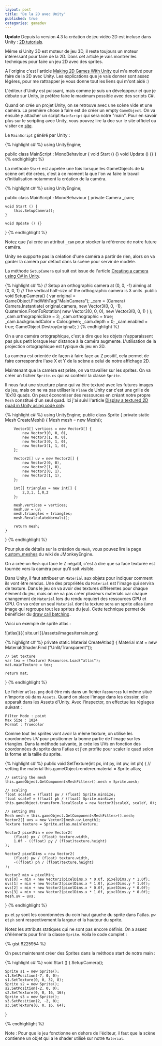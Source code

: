 ```yaml
---
layout: post
title: "De la 2D avec Unity"
published: true
categories: gamedev
---
```


__Update__ Depuis la version 4.3 la création de jeu vidéo 2D est incluse dans Unity : [2D tutorials](http://unity3d.com/learn/tutorials/modules/beginner/2d).

Même si Unity 3D est moteur de jeu 3D, il reste toujours un moteur intéressant pour faire de la 2D. Dans cet article je vais montrer les techniques pour faire un jeu 2D avec des sprites. 

A l'origine c'est l'article [Making 2D Games With Unity](http://gamasutra.com/blogs/JoshSutphin/20130519/192539/Making_2D_Games_With_Unity.php) qui m'a motivé pour faire de la 2D avec Unity. Les explications que je vais donner sont assez légères, pour me rattrapper je vous donne tout les liens qui m'ont aidé :)

L'éditeur d'Unity est puissant, mais comme je suis un développeur et que je débute sur Unity, je préfère faire le maximum possible avec des scripts C#. 

Quand on crée un projet Unity, on se retrouve avec une scène vide et une caméra. La première chose à faire est de créer un empty `GameObject`. On va ensuite y attacher un script `MainScript` qui sera notre "main". Pour en savoir plus sur le scripting avec Unity, vous pouvez lire la doc sur le site officiel ou visiter ce [site](http://3dgep.com/?p=3474).

Le `MainScript` généré par Unity : 

{% highlight c# %}
using UnityEngine;

public class MainScript : MonoBehaviour {
	void Start () {}
	void Update () {}
}
{% endhighlight %} 

La méthode `Start` est appelée une fois lorsque les GameObjects de la scène ont été crées, c'est à ce moment la que l'on va faire le travail d'initialisation notamment la création de la caméra.

{% highlight c# %}
using UnityEngine; 

public class MainScript : MonoBehaviour {
	private Camera _cam;
	
	void Start () {
		this.SetupCamera();
	}
	
	void Update () {}
}
{% endhighlight %}

Notez que j'ai crée un attribut `_cam` pour stocker la référence de notre future caméra.

Unity ne supporte pas la création d'une caméra a partir de rien, alors on va garder la caméra par défaut dans la scène pour servir de modèle.

La méthode `SetupCamera` qui suit est issue de l'article [Creating a camera using C# in Unity](http://shadowmint.blogspot.fr/2012/10/creating-camera-using-c-in-unity.html).

{% highlight c# %}
// Setup an orthographic camera at (0, 0, -1) aiming at (0, 0, 1)
// The vertical half-size of the orthographic camera is 3 units.
public void SetupCamera() {
	var original = GameObject.FindWithTag("MainCamera");
	_cam = (Camera) Camera.Instantiate(
		original.camera,
		new Vector3(0, 0, -1),
		Quaternion.FromToRotation(
			new Vector3(0, 0, 0),
			new Vector3(0, 0, 1)
		)
	);
	_cam.orthographicSize = 3;
	_cam.orthographic = true;
	_cam.backgroundColor = Color.green;
	_cam.depth = 0;
	_cam.enabled = true;
	GameObject.Destroy(original);
}
{% endhighlight %}

On a une caméra ortographique, c'est à dire que les objets n'apparaissent pas plus petit lorsque leur distance à la caméra augmente. L'utilisation de la projection ortographique est typique du jeu en 2D. 

La caméra est orientée de façon à faire façe au Z positif, cela permet de faire correspondre l'axe X et Y de la scène a celui de notre affichage 2D. 

Maintenant que la caméra est prête, on va travailler sur les sprites. On va créer un fichier `Sprite.cs` qui va contenir la classe `Sprite`. 

Il nous faut une structure plane qui va être texturé avec les futures images du jeu, mais on ne va pas utiliser le `Plane` de Unity car c'est une grille de 10x10 quads. On peut économiser des ressources en créant notre propre `Mesh` constitué d'un seul quad. Ici j'ai suivi l'article [Display a textured 2D quad in Unity using code only](http://shadowmint.blogspot.fr/2012/11/display-textured-2d-quad-in-unity-using.html). 

{% highlight c# %}
using UnityEngine; 
public class Sprite {
	private static Mesh CreateMesh() {
		Mesh mesh = new Mesh();
		
		Vector3[] vertices = new Vector3[] {
			new Vector3(0, 0, 0),
			new Vector3(1, 0, 0),
			new Vector3(0, 1, 0),
			new Vector3(1, 1, 0),
        };
		
		Vector2[] uv = new Vector2[] {
			new Vector2(0, 0),
			new Vector2(1, 0),
			new Vector2(0, 1),
			new Vector2(1, 1),
		};
		
		int[] triangles = new int[] {
			2,3,1, 1,0,2
		};
		
		mesh.vertices = vertices;
		mesh.uv = uv;
		mesh.triangles = triangles;
		mesh.RecalculateNormals();
		
		return mesh;
	}
}
{% endhighlight %} 

Pour plus de détails sur la création du `Mesh`, vous pouvez lire la page [custom_meshes](http://hub.jmonkeyengine.org/wiki/doku.php/jme3:advanced:custom_meshes) du wiki de JMonkeyEngine. 

On a crée un `Mesh` qui face le Z négatif, c'est à dire que sa face texturée est tournée vers la caméra pour qu'il soit visible. 

Dans Unity, il faut attribuer un `Material` aux objets pour indiquer comment ils vont être rendus. Une des propriétés du `Material` est l'image qui servira de texture. Dans le jeu on va avoir des textures différentes pour chaque élément du jeu, mais on ne va pas créer plusieurs materials car chaque changement de `Material` lors du rendu requiert des ressources GPU et CPU. On va créer un seul `Material` dont la texture sera un sprite atlas (une image qui regroupe tout les sprites du jeu). Cette technique permet de bénéficier du [draw call batching](http://docs.unity3d.com/Documentation/Manual/DrawCallBatching.html). 

Voici un exemple de sprite atlas :

![atlas]({{ site.url }}/assets/images/terrain.png)

{% highlight c# %}
private static Material CreateAtlas() {
	Material mat = new Material(Shader.Find ("Unlit/Transparent"));
	
	// Set texture
	var tex = (Texture) Resources.Load("atlas");
	mat.mainTexture = tex;
	
	return mat;
}
{% endhighlight %}

Le fichier `atlas.png` doit être mis dans un fichier `Resources` lui même situé n'importe où dans `Assets`. Quand on place l'image dans les dossier, elle apparaît dans les Assets d'Unity. Avec l'inspector, on effectue les réglages suivant :

	Filter Mode : point
	Max Size : 1024
	Format : Truecolor 

Comme tout les sprites vont avoir la même texture, on utilise les coordonnées UV pour positionner la bonne partie de l'image sur les triangles. Dans la méthode suivante, je crée les UVs en fonction des coordonnées du sprite dans l'atlas et j'en profite pour scaler le quad selon la forme et la taille du sprite.

{% highlight c# %}
public void SetTexture(int px, int py, int pw, int ph) {
	// setting the material
	this.gameObject.renderer.material = Sprite.atlas;
	
	// setting the mesh
	this.gameObject.GetComponent<MeshFilter>().mesh = Sprite.mesh;
	
	// scaling
	float scaleX = (float) pw / (float) Sprite.minSize;
	float scaleY = (float) ph / (float) Sprite.minSize;
	this.gameObject.transform.localScale = new Vector3(scaleX, scaleY, 0);
	
	// setting UVs
	Mesh mesh = this.gameObject.GetComponent<MeshFilter>().mesh;
	Vector2[] uvs = new Vector2[mesh.uv.Length];
	Texture texture = Sprite.atlas.mainTexture;
	
	Vector2 pixelMin = new Vector2(
		(float) px / (float) texture.width,
		1.0f - ((float) py / (float)texture.height)
	);
	
	Vector2 pixelDims = new Vector2(
		(float) pw / (float) texture.width,
		-((float) ph / (float)texture.height)
	);
	
	Vector2 min = pixelMin;
	uvs[0] = min + new Vector2(pixelDims.x * 0.0f, pixelDims.y * 1.0f);
	uvs[1] = min + new Vector2(pixelDims.x * 1.0f, pixelDims.y * 1.0f);
	uvs[2] = min + new Vector2(pixelDims.x * 0.0f, pixelDims.y * 0.0f);
	uvs[3] = min + new Vector2(pixelDims.x * 1.0f, pixelDims.y * 0.0f);
	mesh.uv = uvs;
}
{% endhighlight %}

`px` et `py` sont les coordonnées du coin haut gauche du sprite dans l'atlas. `pw` et `ph` sont respectivement la largeur et la hauteur du sprite.

Notez les attributs statiques qui ne sont pas encore définis. On a assez d'éléments pour finir la classe `Sprite`. Voila le code complet : 

{% gist 6225954 %}

On peut maintenant créer des Sprites dans la méthode start de notre main : 

{% highlight c# %}
void Start () {
	SetupCamera();
	
	Sprite s1 = new Sprite();
	s1.SetPosition(-7, 0, 0);
	s1.SetTexture(0, 0, 32, 8);
	Sprite s2 = new Sprite();
	s2.SetPosition(-2, 0, 0);
	s2.SetTexture(0, 0, 16, 16);
	Sprite s3 = new Sprite();
	s3.SetPosition(2, -2, 0);
	s3.SetTexture(0, 0, 16, 64);
}

{% endhighlight %}

Note : Pour que le jeu fonctionne en dehors de l'éditeur, il faut que la scène contienne un objet qui a le shader utilisé sur notre `Material`.